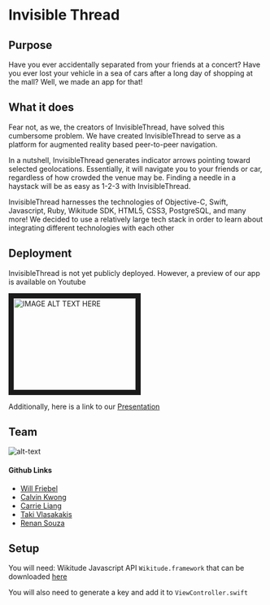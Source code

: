 # Invisible Thread

## Purpose
Have you ever accidentally separated from your friends at a concert? Have you ever lost your vehicle in a sea of cars after a long day of shopping at the mall? Well, we made an app for that!

## What it does
Fear not, as we, the creators of InvisibleThread, have solved this cumbersome problem. We have created InvisibleThread to serve as a platform for augmented reality based peer-to-peer navigation.

In a nutshell, InvisibleThread generates indicator arrows pointing toward selected geolocations. Essentially, it will navigate you to your friends or car, regardless of how crowded the venue may be. Finding a needle in a haystack will be as easy as 1-2-3 with InvisibleThread.

InvisibleThread harnesses the technologies of Objective-C, Swift, Javascript, Ruby, Wikitude SDK, HTML5, CSS3, PostgreSQL, and many more! We decided to use a relatively large tech stack in order to learn about integrating different technologies with each other




## Deployment
InvisibleThread is not yet publicly deployed. However, a preview of our app is available on Youtube
 
 
 <a href="(https://www.youtube.com/watch?v=B8CoXGI_yaA&feature=youtu.be" target="_blank"><img src="http://img.youtube.com/vi/B8CoXGI_yaA/0.jpg" 
alt="IMAGE ALT TEXT HERE" width="240" height="180" border="10" /></a>

Additionally, here is a link to our [Presentation](https://github.com/wfriebel/invisible-thread/blob/master/Invisible%20Thread.pdf)

## Team

![alt-text](https://github.com/wfriebel/invisible-thread/blob/master/InvisibleThread/ArchitectWorld/assets/team.png)

#### Github Links
* [Will Friebel](https://github.com/wfriebel)
* [Calvin Kwong](https://github.com/ckwong93)
* [Carrie Liang](https://github.com/liangcarrie20)
* [Taki Vlasakakis](https://github.com/takivlasakakis)
* [Renan Souza](https://github.com/RenanBa)








## Setup

You will need: Wikitude Javascript API `Wikitude.framework` that can be downloaded [here](http://www.wikitude.com/download/)

You will also need to generate a key and add it to `ViewController.swift`
